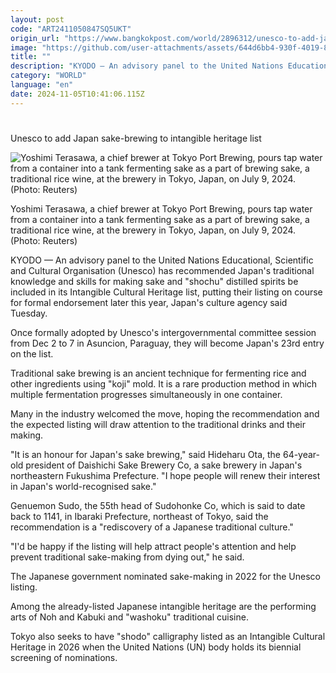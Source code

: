 ```yaml
---
layout: post
code: "ART2411050847SQ5UKT"
origin_url: "https://www.bangkokpost.com/world/2896312/unesco-to-add-japan-sake-brewing-to-intangible-heritage-list"
image: "https://github.com/user-attachments/assets/644d6bb4-930f-4019-8a8d-4b70dd2ba8aa"
title: ""
description: "KYODO — An advisory panel to the United Nations Educational, Scientific and Cultural Organisation (Unesco) has recommended Japan"
category: "WORLD"
language: "en"
date: 2024-11-05T10:41:06.115Z
---
```


# 

Unesco to add Japan sake-brewing to intangible heritage list

![Yoshimi Terasawa, a chief brewer at Tokyo Port Brewing, pours tap water from a container into a tank fermenting sake as a part of brewing sake, a traditional rice wine, at the brewery in Tokyo, Japan, on July 9, 2024. (Photo: Reuters)](https://github.com/user-attachments/assets/1eac7ef1-46a1-4b53-8642-2ccada654869)

Yoshimi Terasawa, a chief brewer at Tokyo Port Brewing, pours tap water from a container into a tank fermenting sake as a part of brewing sake, a traditional rice wine, at the brewery in Tokyo, Japan, on July 9, 2024. (Photo: Reuters)

KYODO — An advisory panel to the United Nations Educational, Scientific and Cultural Organisation (Unesco) has recommended Japan's traditional knowledge and skills for making sake and "shochu" distilled spirits be included in its Intangible Cultural Heritage list, putting their listing on course for formal endorsement later this year, Japan's culture agency said Tuesday.

Once formally adopted by Unesco's intergovernmental committee session from Dec 2 to 7 in Asuncion, Paraguay, they will become Japan's 23rd entry on the list.

Traditional sake brewing is an ancient technique for fermenting rice and other ingredients using "koji" mold. It is a rare production method in which multiple fermentation progresses simultaneously in one container.

Many in the industry welcomed the move, hoping the recommendation and the expected listing will draw attention to the traditional drinks and their making.

"It is an honour for Japan's sake brewing," said Hideharu Ota, the 64-year-old president of Daishichi Sake Brewery Co, a sake brewery in Japan's northeastern Fukushima Prefecture. "I hope people will renew their interest in Japan's world-recognised sake."

Genuemon Sudo, the 55th head of Sudohonke Co, which is said to date back to 1141, in Ibaraki Prefecture, northeast of Tokyo, said the recommendation is a "rediscovery of a Japanese traditional culture."

"I'd be happy if the listing will help attract people's attention and help prevent traditional sake-making from dying out," he said.

The Japanese government nominated sake-making in 2022 for the Unesco listing.

Among the already-listed Japanese intangible heritage are the performing arts of Noh and Kabuki and "washoku" traditional cuisine.

Tokyo also seeks to have "shodo" calligraphy listed as an Intangible Cultural Heritage in 2026 when the United Nations (UN) body holds its biennial screening of nominations.